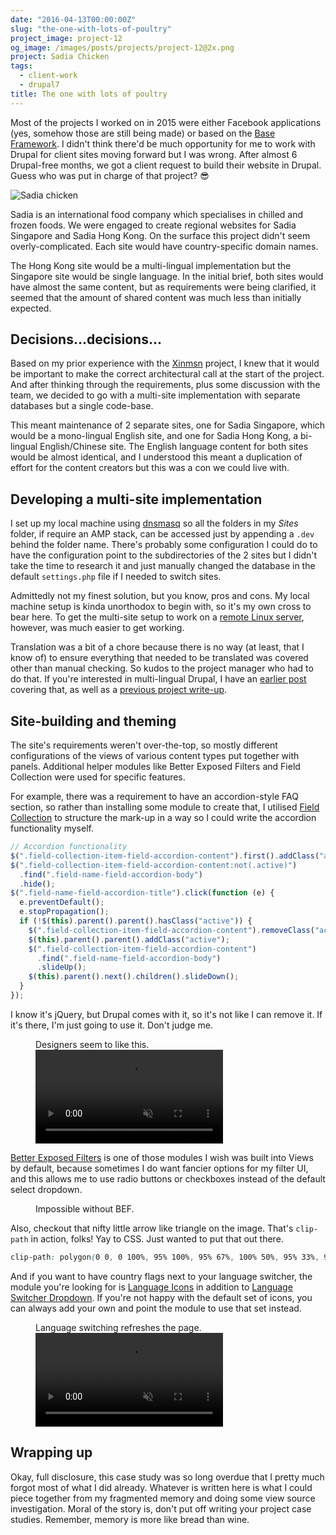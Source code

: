 ```yaml
---
date: "2016-04-13T00:00:00Z"
slug: "the-one-with-lots-of-poultry"
project_image: project-12
og_image: /images/posts/projects/project-12@2x.png
project: Sadia Chicken
tags:
  - client-work
  - drupal7
title: The one with lots of poultry
---
```


Most of the projects I worked on in 2015 were either Facebook applications (yes, somehow those are still being made) or based on the [Base Framework](/blog/intro-to-base-framework/). I didn't think there'd be much opportunity for me to work with Drupal for client sites moving forward but I was wrong. After almost 6 Drupal-free months, we got a client request to build their website in Drupal. Guess who was put in charge of that project? <span class="emoji">&#x1F60E;</span>

<img
  src="/images/posts/sadia/sadia-640.jpg"
  srcset="/images/posts/sadia/sadia-480.jpg 480w, /images/posts/sadia/sadia-640.jpg 640w, /images/posts/sadia/sadia-960.jpg 960w, /images/posts/sadia/sadia-1280.jpg 1280w"
  sizes="(max-width: 400px) 100vw, (max-width: 960px) 75vw, 640px"
  alt="Sadia chicken"
/>

Sadia is an international food company which specialises in chilled and frozen foods. We were engaged to create regional websites for Sadia Singapore and Sadia Hong Kong. On the surface this project didn't seem overly-complicated. Each site would have country-specific domain names.

The Hong Kong site would be a multi-lingual implementation but the Singapore site would be single language. In the initial brief, both sites would have almost the same content, but as requirements were being clarified, it seemed that the amount of shared content was much less than initially expected.

## Decisions...decisions...

Based on my prior experience with the [Xinmsn](/blog/the-one-on-the-tightest-of-deadlines/) project, I knew that it would be important to make the correct architectural call at the start of the project. And after thinking through the requirements, plus some discussion with the team, we decided to go with a multi-site implementation with separate databases but a single code-base.

This meant maintenance of 2 separate sites, one for Sadia Singapore, which would be a mono-lingual English site, and one for Sadia Hong Kong, a bi-lingual English/Chinese site. The English language content for both sites would be almost identical, and I understood this meant a duplication of effort for the content creators but this was a con we could live with.

## Developing a multi-site implementation

I set up my local machine using [dnsmasq](http://www.thekelleys.org.uk/dnsmasq/doc.html) so all the folders in my _Sites_ folder, if require an AMP stack, can be accessed just by appending a `.dev` behind the folder name. There's probably some configuration I could do to have the configuration point to the subdirectories of the 2 sites but I didn't take the time to research it and just manually changed the database in the default `settings.php` file if I needed to switch sites.

Admittedly not my finest solution, but you know, pros and cons. My local machine setup is kinda unorthodox to begin with, so it's my own cross to bear here. To get the multi-site setup to work on a [remote Linux server](https://www.drupal.org/docs/7/multisite-drupal/configuring-a-basic-multi-site-development-environment-in-linux), however, was much easier to get working.

Translation was a bit of a chore because there is no way (at least, that I know of) to ensure everything that needed to be translated was covered other than manual checking. So kudos to the project manager who had to do that. If you're interested in multi-lingual Drupal, I have an [earlier post](/blog/drupal-101-setting-up-i18n) covering that, as well as a [previous project write-up](/blog/the-one-in-many-languages).

## Site-building and theming

The site's requirements weren't over-the-top, so mostly different configurations of the views of various content types put together with panels. Additional helper modules like Better Exposed Filters and Field Collection were used for specific features.

For example, there was a requirement to have an accordion-style FAQ section, so rather than installing some module to create that, I utilised [Field Collection](https://www.drupal.org/project/field_collection) to structure the mark-up in a way so I could write the accordion functionality myself.

```js
// Accordion functionality
$(".field-collection-item-field-accordion-content").first().addClass("active");
$(".field-collection-item-field-accordion-content:not(.active)")
  .find(".field-name-field-accordion-body")
  .hide();
$(".field-name-field-accordion-title").click(function (e) {
  e.preventDefault();
  e.stopPropagation();
  if (!$(this).parent().parent().hasClass("active")) {
    $(".field-collection-item-field-accordion-content").removeClass("active");
    $(this).parent().parent().addClass("active");
    $(".field-collection-item-field-accordion-content")
      .find(".field-name-field-accordion-body")
      .slideUp();
    $(this).parent().next().children().slideDown();
  }
});
```

I know it's jQuery, but Drupal comes with it, so it's not like I can remove it. If it's there, I'm just going to use it. Don't judge me.

<figure>
  <figcaption>Designers seem to like this.</figcaption>
  <video controls autoplay muted loop>
    <source src="/videos/sadia-accordion.mp4" type="video/mp4" />
    Sorry, your browser doesn't support embedded videos. Sorry, your browser doesn't support embedded
    videos, but don't worry, you can <a href="/videos/sadia-accordion.mp4">download it</a>and watch it
    with your favourite video player!
  </video>
</figure>

[Better Exposed Filters](https://www.drupal.org/project/better_exposed_filters) is one of those modules I wish was built into Views by default, because sometimes I do want fancier options for my filter UI, and this allows me to use radio buttons or checkboxes instead of the default select dropdown.

<figure>
  <figcaption>Impossible without BEF.</figcaption>
  <Img4w fileName="posts/sadia/bef" fileType="jpg" alt="Fancy filters" />
</figure>

Also, checkout that nifty little arrow like triangle on the image. That's `clip-path` in action, folks! Yay to CSS. Just wanted to put that out there.

```css
clip-path: polygon(0 0, 0 100%, 95% 100%, 95% 67%, 100% 50%, 95% 33%, 95% 0);
```

And if you want to have country flags next to your language switcher, the module you're looking for is [Language Icons](https://www.drupal.org/project/languageicons) in addition to [Language Switcher Dropdown](https://www.drupal.org/project/lang_dropdown). If you're not happy with the default set of icons, you can always add your own and point the module to use that set instead.

<figure>
  <figcaption>Language switching refreshes the page.</figcaption>
  <video controls autoplay muted loop>
    <source src="/videos/sadia-lang.mp4" type="video/mp4" />
    Sorry, your browser doesn't support embedded videos. Sorry, your browser doesn't support embedded
    videos, but don't worry, you can <a href="/videos/sadia-lang.mp4">download it</a>and watch it with
    your favourite video player!
  </video>
</figure>

## Wrapping up

Okay, full disclosure, this case study was so long overdue that I pretty much forgot most of what I did already. Whatever is written here is what I could piece together from my fragmented memory and doing some view source investigation. Moral of the story is, don't put off writing your project case studies. Remember, memory is more like bread than wine.
